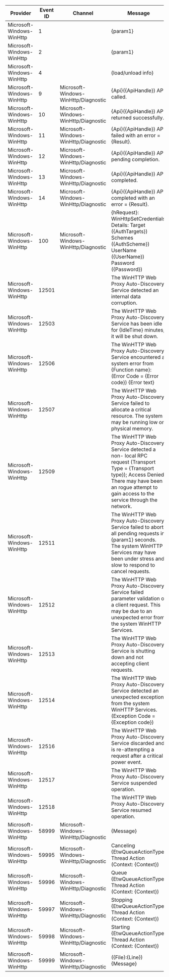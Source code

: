 Provider                   |  Event ID  |  Channel                               |  Message
---------------------------|------------|----------------------------------------|----------------------------------------------------------------------------------------------------------------------------------------------------------------------------------------------------------------------------
Microsoft-Windows-WinHttp  |  1         |                                        |  {param1}
Microsoft-Windows-WinHttp  |  2         |                                        |  {param1}
Microsoft-Windows-WinHttp  |  4         |                                        |  {load/unload info}
Microsoft-Windows-WinHttp  |  9         |  Microsoft-Windows-WinHttp/Diagnostic  |  {Api}({ApiHandle}) API called.
Microsoft-Windows-WinHttp  |  10        |  Microsoft-Windows-WinHttp/Diagnostic  |  {Api}({ApiHandle}) API returned successfully.
Microsoft-Windows-WinHttp  |  11        |  Microsoft-Windows-WinHttp/Diagnostic  |  {Api}({ApiHandle}) API failed with an error = {Result}.
Microsoft-Windows-WinHttp  |  12        |  Microsoft-Windows-WinHttp/Diagnostic  |  {Api}({ApiHandle}) API pending completion.
Microsoft-Windows-WinHttp  |  13        |  Microsoft-Windows-WinHttp/Diagnostic  |  {Api}({ApiHandle}) API completed.
Microsoft-Windows-WinHttp  |  14        |  Microsoft-Windows-WinHttp/Diagnostic  |  {Api}({ApiHandle}) API completed with an error = {Result}.
Microsoft-Windows-WinHttp  |  100       |  Microsoft-Windows-WinHttp/Diagnostic  |  {hRequest}: WinHttpSetCredentials Details: Target ({AuthTargets}) Schemes ({AuthScheme}) UserName ({UserName}) Password ({Password})
Microsoft-Windows-WinHttp  |  12501     |                                        |  The WinHTTP Web Proxy Auto-Discovery Service detected an internal data corruption.
Microsoft-Windows-WinHttp  |  12503     |                                        |  The WinHTTP Web Proxy Auto-Discovery Service has been idle for {IdleTime} minutes, it will be shut down.
Microsoft-Windows-WinHttp  |  12506     |                                        |  The WinHTTP Web Proxy Auto-Discovery Service encountered a system error from {Function name}: (Error Code = {Error code}) {Error text}
Microsoft-Windows-WinHttp  |  12507     |                                        |  The WinHTTP Web Proxy Auto-Discovery Service failed to allocate a critical resource. The system may be running low on physical memory.
Microsoft-Windows-WinHttp  |  12509     |                                        |  The WinHTTP Web Proxy Auto-Discovery Service detected a non- local RPC request (Transport Type = {Transport type}); Access Denied. There may have been an rogue attempt to gain access to the service through the network.
Microsoft-Windows-WinHttp  |  12511     |                                        |  The WinHTTP Web Proxy Auto-Discovery Service failed to abort all pending requests in {param1} seconds.  The system WinHTTP Services may have been under stress and slow to respond to cancel requests.
Microsoft-Windows-WinHttp  |  12512     |                                        |  The WinHTTP Web Proxy Auto-Discovery Service failed parameter validation of a client request.  This may be due to an unexpected error from the system WinHTTP Services.
Microsoft-Windows-WinHttp  |  12513     |                                        |  The WinHTTP Web Proxy Auto-Discovery Service is shutting down and not accepting client requests.
Microsoft-Windows-WinHttp  |  12514     |                                        |  The WinHTTP Web Proxy Auto-Discovery Service detected an unexpected exception from the system WinHTTP Services. (Exception Code = {Exception code})
Microsoft-Windows-WinHttp  |  12516     |                                        |  The WinHTTP Web Proxy Auto-Discovery Service discarded and is re-attempting a request after a critical power event.
Microsoft-Windows-WinHttp  |  12517     |                                        |  The WinHTTP Web Proxy Auto-Discovery Service suspended operation.
Microsoft-Windows-WinHttp  |  12518     |                                        |  The WinHTTP Web Proxy Auto-Discovery Service resumed operation.
Microsoft-Windows-WinHttp  |  58999     |  Microsoft-Windows-WinHttp/Diagnostic  |  {Message}
Microsoft-Windows-WinHttp  |  59995     |  Microsoft-Windows-WinHttp/Diagnostic  |  Canceling {EtwQueueActionType} Thread Action (Context: {Context})
Microsoft-Windows-WinHttp  |  59996     |  Microsoft-Windows-WinHttp/Diagnostic  |  Queue {EtwQueueActionType} Thread Action (Context: {Context})
Microsoft-Windows-WinHttp  |  59997     |  Microsoft-Windows-WinHttp/Diagnostic  |  Stopping {EtwQueueActionType} Thread Action (Context: {Context})
Microsoft-Windows-WinHttp  |  59998     |  Microsoft-Windows-WinHttp/Diagnostic  |  Starting {EtwQueueActionType} Thread Action (Context: {Context})
Microsoft-Windows-WinHttp  |  59999     |  Microsoft-Windows-WinHttp/Diagnostic  |  ({File}:{Line}) {Message}